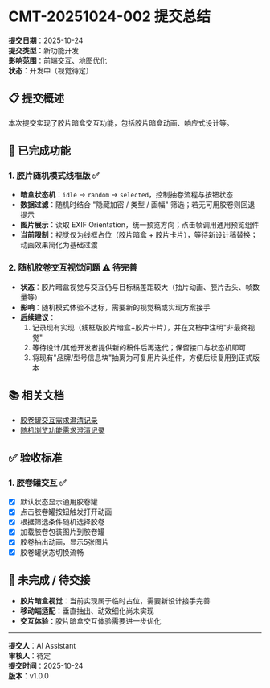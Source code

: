 # CMT-20251024-002 提交总结

**提交日期**：2025-10-24  
**提交类型**：新功能开发  
**影响范围**：前端交互、地图优化  
**状态**：开发中（视觉待定）

## 📋 提交概述

本次提交实现了胶片暗盒交互功能，包括胶片暗盒动画、响应式设计等。

## 🎯 已完成功能

### 1. **胶片随机模式线框版** ✅
- **暗盒状态机**：`idle` → `random` → `selected`，控制抽卷流程与按钮状态
- **数据过滤**：随机时结合 "隐藏加密 / 类型 / 画幅" 筛选；若无可用胶卷则回退提示
- **图片展示**：读取 EXIF Orientation，统一预览方向；点击帧调用通用预览组件
- **当前限制**：视觉仅为线框占位（胶片暗盒 + 胶片卡片），等待新设计稿替换；动画效果简化为基础过渡

### 2. **随机胶卷交互视觉问题** ⚠️ 待完善
- **状态**：胶片暗盒视觉与交互仍与目标稿差距较大（抽片动画、胶片舌头、帧数量等）
- **影响**：随机模式体验不达标，需要新的视觉稿或实现方案接手
- **后续建议**：
  1. 记录现有实现（线框版胶片暗盒+胶片卡片），并在文档中注明"非最终视觉"
  2. 等待设计/其他开发者提供新的稿件后再迭代；保留接口与状态机即可
  3. 将现有"品牌/型号信息块"抽离为可复用片头组件，方便后续复用到正式版本

## 📚 相关文档

- [胶卷罐交互需求澄清记录](../../knowledge-base/best-practices/胶卷罐交互需求澄清记录.md)
- [随机浏览功能需求澄清记录](../../knowledge-base/best-practices/随机浏览功能需求澄清记录-详细版.md)

## ✅ 验收标准

### 1. **胶卷罐交互** ✅
- [x] 默认状态显示通用胶卷罐
- [x] 点击胶卷罐按钮触发打开动画
- [x] 根据筛选条件随机选择胶卷
- [x] 加载胶卷包装图片到胶卷罐
- [x] 胶卷抽出动画，显示5张图片
- [x] 胶卷罐状态切换流畅

## 🚩 未完成 / 待交接
- **胶片暗盒视觉**：当前实现属于临时占位，需要新设计接手完善
- **移动端适配**：垂直抽出、动效细化尚未实现
- **交互体验**：胶片暗盒交互体验需要进一步优化

---

**提交人**：AI Assistant  
**审核人**：待定  
**提交时间**：2025-10-24  
**版本**：v1.0.0
